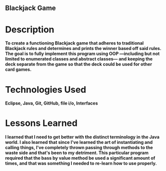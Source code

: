 ## Blackjack Game

# Description

<b> To create a functioning Blackjack game that adheres to traditional Blackjack rules and determines and prints the winner based off said rules. The goal is to fully implement this program using OOP —including but not limited to enumerated classes and abstract classes— and keeping the deck separate from the game so that the deck could be used for other card games.

# Technologies Used

<b> Eclipse, Java, Git, GitHub, file i/o, Interfaces

# Lessons Learned

<b> I learned that I need to get better with the distinct terminology in the Java world. I also learned that since I've learned the art of instantiating and calling things, I've completely thrown passing through methods to the waste side and that's been to my detriment. This particular program required that the bass by value method be used a significant amount of times, and that was something I needed to re-learn how to use properly.
